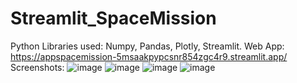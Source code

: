 # Streamlit_SpaceMission
Python Libraries used: Numpy, Pandas, Plotly, Streamlit.
Web App: https://appspacemission-5msaakpypcsnr854zgc4r9.streamlit.app/
Screenshots:
![image](https://github.com/basia99ka/Streamlit_SpaceMission/assets/165905205/0d6e6093-6278-438b-ad25-3cd391693c4e)
![image](https://github.com/basia99ka/Streamlit_SpaceMission/assets/165905205/954abbda-1990-4bac-bea8-5f51056bba30)
![image](https://github.com/basia99ka/Streamlit_SpaceMission/assets/165905205/9ece686c-07ea-4a5c-bebc-d24b6bfb78fd)
![image](https://github.com/basia99ka/Streamlit_SpaceMission/assets/165905205/0cc3e133-e833-49c8-8282-7fb23e0e6bdd)


